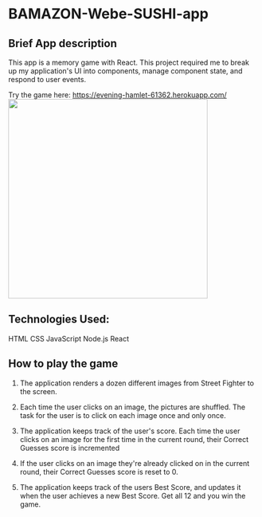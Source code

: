 # BAMAZON-Webe-SUSHI-app

## Brief App description

This app is a memory game with React. This project required me to break up my application's UI into components, manage component state, and respond to user events.

Try the game here: https://evening-hamlet-61362.herokuapp.com/
<img src="https://imgur.com/SmWmNag" width="400px">


## Technologies Used:
HTML
CSS
JavaScript
Node.js
React

## How to play the game
1. The application renders a dozen different images from Street Fighter to the screen.

2. Each time the user clicks on an image, the pictures are shuffled. The task for the user is to click on each image once and only once.

3. The application keeps track of the user's score. Each time the user clicks on an image for the first time in the current round, their Correct Guesses score is incremented

4. If the user clicks on an image they're already clicked on in the current round, their Correct Guesses score is reset to 0.

5. The application keeps track of the users Best Score, and updates it when the user achieves a new Best Score. Get all 12 and you win the game.

